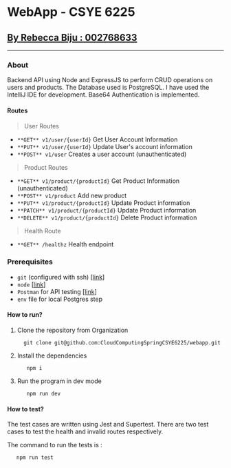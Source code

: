 # WebApp - CSYE 6225

## <ins>By Rebecca Biju : 002768633</ins>
---

### About
Backend API using Node and ExpressJS to perform CRUD operations on users and products.
The Database used is PostgreSQL.
I have used the IntelliJ IDE for development. 
Base64 Authentication is implemented.

#### Routes
> User Routes
- `**GET** v1/user/{userId}` Get User Account Information
- `**PUT** v1/user/{userId}` Update User's account information
- `**POST** v1/user` Creates a user account (unauthenticated)

> Product Routes
- `**GET** v1/product/{productId}` Get Product Information (unauthenticated)
- `**POST** v1/product` Add new product
- `**PUT** v1/product/{productId}` Update Product information
- `**PATCH** v1/product/{productId}` Update Product information
- `**DELETE** v1/product/{productId}` Delete Product information

> Health Route
- `**GET** /healthz` Health endpoint

### Prerequisites
- `git` (configured with ssh) [[link](https://git-scm.com/downloads)]
- `node` [[link](https://nodejs.org/en/download/)]
- `Postman` for API testing [[link](https://www.postman.com/downloads/)]
- `env` file for local Postgres step

#### How to run?
1. Clone the repository from Organization
    ```shell
      git clone git@github.com:CloudComputingSpringCSYE6225/webapp.git
    ```
2. Install the dependencies
   ```shell
      npm i
    ```
3. Run the program in dev mode
   ```shell
      npm run dev
    ```

#### How to test?
The test cases are written using Jest and Supertest. There are two test cases to test the health and invalid routes respectively.

The command to run the tests is :
   ```shell
      npm run test
   ```
